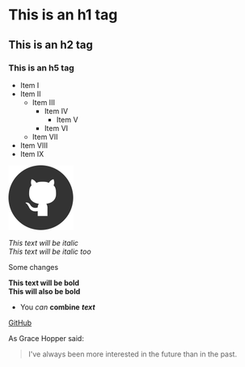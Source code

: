 # This is an h1 tag
## This is an h2 tag
### This is an h5 tag

* Item I
* Item II
  * Item III
    * Item IV
      * Item V
    * Item VI
  * Item VII
* Item VIII
* Item IX

![Github Logo](logo.png)

*This text will be italic* <br>
_This text will be italic too_ <br>

Some changes

**This text will be bold** <br>
__This will also be bold__ <br>

* You *can* **combine** **_text_**

[GitHub](http://github.com)

As Grace Hopper said: 

> I've always been more interested 
> in the future than in the past.
